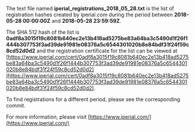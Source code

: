 The text file named **iperial_registrations_2018_05_28.txt** is the list of registration hashes created by iperial.com during the period between **2018-05-28 00:00:00Z** and **2018-05-28 23:59:59Z**.

The SHA 512 hash of the list is **0adf8a3015f19c8081b640ec2e13b418ad5275be83a64ba3c5490d1f26f1444b307753f3ad39de91981e08376a5c6544301020b8e84bdf31f24f59c8cd52d0d2** and the registration certificate for the list can be viewed at [https://www.iperial.com/cert/0adf8a3015f19c8081b640ec2e13b418ad5275be83a64ba3c5490d1f26f1444b307753f3ad39de91981e08376a5c6544301020b8e84bdf31f24f59c8cd52d0d2](https://www.iperial.com/cert/0adf8a3015f19c8081b640ec2e13b418ad5275be83a64ba3c5490d1f26f1444b307753f3ad39de91981e08376a5c6544301020b8e84bdf31f24f59c8cd52d0d2).

To find registrations for a different period, please see the corresponding commit.

For more information, please visit [https://www.iperial.com/](https://www.iperial.com/)
